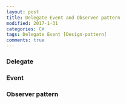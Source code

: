 ```yaml
---
layout: post
title: Delegate Event and Observer pattern
modified: 2017-1-31
categories: C#
tags: Delegate Event [Design-pattern]
comments: true
---
```



### Delegate





### Event



### Observer pattern





